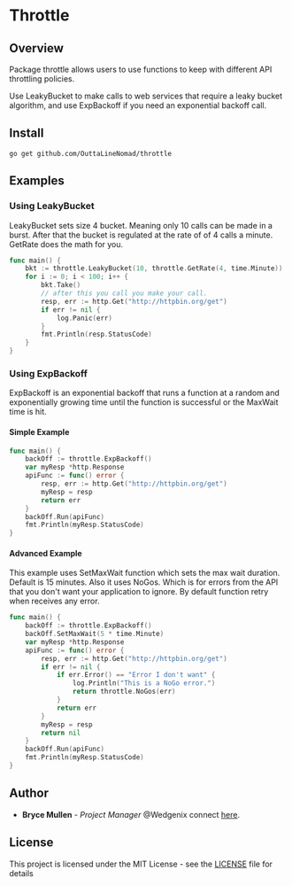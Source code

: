 # Throttle 

## Overview

Package throttle allows users to use functions to keep with different API throttling policies.

Use LeakyBucket to make calls to web services that require a leaky bucket algorithm, and use ExpBackoff if you need an exponential backoff call.

## Install

```
go get github.com/OuttaLineNomad/throttle 
```

## Examples
### Using LeakyBucket
LeakyBucket sets size 4 bucket. Meaning only 10 calls can be made in a burst. After that the bucket is regulated at the rate of of 4 calls a minute. GetRate does the math for you.
```go
func main() {
	bkt := throttle.LeakyBucket(10, throttle.GetRate(4, time.Minute))
	for i := 0; i < 100; i++ {
		bkt.Take()
		// after this you call you make your call.
		resp, err := http.Get("http://httpbin.org/get")
		if err != nil {
			log.Panic(err)
		}
		fmt.Println(resp.StatusCode)
	}
}
```
### Using ExpBackoff
ExpBackoff is an exponential backoff that runs a function at a random and exponentially growing time until the function is successful or the MaxWait time is hit.

#### Simple Example
```go
func main() {
	backOff := throttle.ExpBackoff()
	var myResp *http.Response
	apiFunc := func() error {
		resp, err := http.Get("http://httpbin.org/get")
		myResp = resp
		return err
	}
	backOff.Run(apiFunc)
	fmt.Println(myResp.StatusCode)
}
```

#### Advanced Example

This example uses SetMaxWait function which sets the max wait duration. Default is 15 minutes. Also it uses NoGos. Which is for errors from the API that you don't want your application to ignore. By default function retry when receives any error.
```go
func main() {
    backOff := throttle.ExpBackoff()
    backOff.SetMaxWait(5 * time.Minute)
	var myResp *http.Response
	apiFunc := func() error {
		resp, err := http.Get("http://httpbin.org/get")
		if err != nil {
			if err.Error() == "Error I don't want" {
				log.Println("This is a NoGo error.")
				return throttle.NoGos(err)
			}
			return err
		}
		myResp = resp
		return nil
	}
	backOff.Run(apiFunc)
	fmt.Println(myResp.StatusCode)
}

```

## Author

* **Bryce Mullen** - *Project Manager*  @Wedgenix connect [here](www.linkedin.com/in/bryce-mullen).

## License

This project is licensed under the MIT License - see the [LICENSE](LICENSE) file for details
